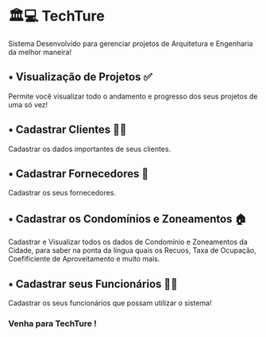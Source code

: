 #  🏛️💻 TechTure

<p> Sistema Desenvolvido para gerenciar projetos de Arquitetura e Engenharia da melhor maneira!</p>

## • Visualização de Projetos ✅
<p> Permite você visualizar todo o andamento e progresso dos seus projetos de uma só vez!</p>

## • Cadastrar Clientes 👨‍💼
<p> Cadastrar os dados importantes de seus clientes.</p>

## • Cadastrar Fornecedores 🛒
<p> Cadastrar os seus fornecedores.</p>

## • Cadastrar os Condomínios e Zoneamentos 🏠
<p> Cadastrar e Visualizar todos os dados de Condomínio e Zoneamentos da Cidade, para saber na ponta da língua quais os Recuos, Taxa de Ocupação, Coefificiente de Aproveitamento e muito mais.</p>

## • Cadastrar seus Funcionários 🧑‍💻
<p> Cadastrar os seus funcionários que possam utilizar o sistema!</p>

### Venha para TechTure !
